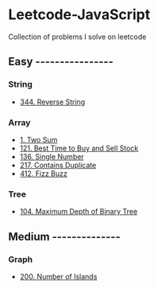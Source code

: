 # Leetcode-JavaScript
Collection of problems I solve on leetcode

## Easy ----------------

### String
- [344. Reverse String](problems/string/reverse-string)

### Array
- [1. Two Sum](problems/array/two-sum)
- [121. Best Time to Buy and Sell Stock](problems/array/max-profit)
- [136. Single Number](problems/array/single-number)
- [217. Contains Duplicate]()
- [412. Fizz Buzz](problems/array/fizz-buzz)

### Tree
- [104. Maximum Depth of Binary Tree](problems/tree/max-depth-of-binary-tree)

## Medium --------------

### Graph
- [200. Number of Islands](problems/graph/number-of-islands)
